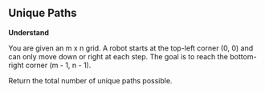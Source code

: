 ## Unique Paths

**Understand**

You are given an m x n grid.
A robot starts at the top-left corner (0, 0) and can only move down or right at each step.
The goal is to reach the bottom-right corner (m - 1, n - 1).

Return the total number of unique paths possible.
